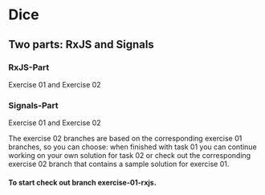 # Dice

## Two parts: RxJS and Signals

### RxJS-Part

Exercise 01 and Exercise 02

### Signals-Part

Exercise 01 and Exercise 02

The exercise 02 branches are based on the corresponding exercise 01 branches, so you can choose: when finished with task 01 you can continue working on your own solution for task 02 or check out the corresponding exercise 02 branch that contains a sample solution for exercise 01.

#### To start check out branch exercise-01-rxjs.
